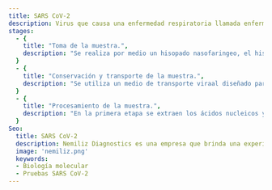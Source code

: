 ```yaml
---
title: SARS CoV-2
description: Virus que causa una enfermedad respiratoria llamada enfermedad por coronavirus de 2019 (COVID-19). El SARS-CoV-2 es un virus de la gran familia de los coronavirus, un tipo de virus que infecta a seres humanos y algunos animales. La infección por el SARS-CoV-2 en las personas se identificó por primera vez en 2019. Se piensa que este virus se transmite de una persona a otra en las gotitas que se dispersan cuando la persona infectada tose, estornuda o habla.
stages: 
  - {
    title: "Toma de la muestra.",
    description: "Se realiza por medio un hisopado nasofaringeo, el hisopo debe ser estéril ,debe ser de fibras sintéticas para evitar inhibición de la PCR, cuando la técnica es bien ejecutada se puede provocar una molestia pero nunca una lesión. El personal lleva equipo completo de protección y se toman las más altas normas de seguridad e higiene."
  }
  - {
    title: "Conservación y transporte de la muestra.",
    description: "Se utiliza un medio de transporte viraal diseñado para conservar la muestra de la mejor manera se procura que las células lleguen óptimas al laboratorio para poder extraer correctamente la información genética de cada célula. Se recomienda transportar en refrigeración para que la muestra llegué con buenas condiciones al laboratorio, este paso es sumamente importante ya que de esto depende el buen material genético que se obtenga"
  }
  - {
    title: "Procesamiento de la muestra.",
    description: "En la primera etapa se extraen los ácidos nucleicos y se obtienen purificados para su posterior marcaje y amplificación en el equipo de termociclado Detectamos regiones genicas del virus con mayor tasa de conservación y menor tasa ve mutación o variabilidad genicas, lo que nos ayuda a tener Diagnosticos más certeros y de mejor utilidad para el profesional de la salud. Debido a que los.sintomas son similares a otros virus respiratorios nuestra prueba detecta en simultáneo SARS-CoV 2 e Influenza A y B. Esto nos habilita para beneficio de nuestros clientes y pacientes."
  }
Seo: 
  title: SARS CoV-2
  description: Nemiliz Diagnostics es una empresa que brinda una experiencia de calidad a nuestros clientes con un servicio profesional en Biología Molecular
  image: 'nemiliz.png'
  keywords:
  - Biología molecular
  - Pruebas SARS CoV-2
---
```

